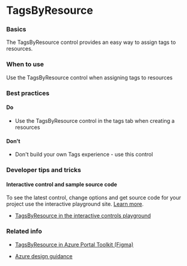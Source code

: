 ﻿# TagsByResource

 
<a name="basics"></a>
### Basics
The TagsByResource control provides an easy way to assign tags to resources.


<!-- TODO get an IMAGE to embed here -->

<!-- TODO get an SAMPLE CODE to embed here -->

 
<a name="when-to-use"></a>
### When to use
Use the TagsByResource control when assigning tags to resources


 
<a name="best-practices"></a>
### Best practices

<a name="best-practices-do"></a>
#### Do

* Use the TagsByResource control in the tags tab when creating a resources

<a name="best-practices-don-t"></a>
#### Don&#39;t

* Don't build your own Tags experience - use this control



 
<a name="developer-tips-and-tricks"></a>
### Developer tips and tricks



<a name="developer-tips-and-tricks-interactive-control-and-sample-source-code"></a>
#### Interactive control and sample source code
To see the latest control, change options and get source code for your project use the interactive playground site.  [Learn more](./top-extensions-controls-playground.md).

*  <a href="https://ms.portal.azure.com/?Microsoft_Azure_Playground=true#blade/Microsoft_Azure_Playground/ControlsIndexBlade/TagsByResource_create_Playground" target="_blank">TagsByResource in the interactive controls playground</a>

 


 
<a name="related-info"></a>
### Related info

* <a href="https://www.figma.com/file/Bwn8rmUOYtnPRwA3JoQTBn/Azure-Portal-Toolkit?node-id=8180%3A347940" target="_blank">TagsByResource in Azure Portal Toolkit (Figma)</a>

* [Azure design guidance](http://aka.ms/portalfx/design)


